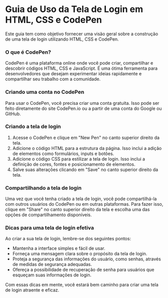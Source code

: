 # Guia de Uso da Tela de Login em HTML, CSS e CodePen

Este guia tem como objetivo fornecer uma visão geral sobre a construção de uma tela de login utilizando HTML, CSS e CodePen.

### **O que é CodePen?**

CodePen é uma plataforma online onde você pode criar, compartilhar e descobrir códigos HTML, CSS e JavaScript. É uma ótima ferramenta para desenvolvedores que desejam experimentar ideias rapidamente e compartilhar seu trabalho com a comunidade.

### **Criando uma conta no CodePen**

Para usar o CodePen, você precisa criar uma conta gratuita. Isso pode ser feito diretamente do site CodePen.io ou a partir de uma conta do Google ou GitHub.

### **Criando a tela de login**

1. Acesse o CodePen e clique em "New Pen" no canto superior direito da tela.
2. Adicione o código HTML para a estrutura da página. Isso inclui a adição de elementos como formulários, inputs e botões.
3. Adicione o código CSS para estilizar a tela de login. Isso inclui a definição de cores, fontes e posicionamento de elementos.
4. Salve suas alterações clicando em "Save" no canto superior direito da tela.

### **Compartilhando a tela de login**

Uma vez que você tenha criado a tela de login, você pode compartilhá-la com outros usuários do CodePen ou em outras plataformas. Para fazer isso, clique em "Share" no canto superior direito da tela e escolha uma das opções de compartilhamento disponíveis.

### **Dicas para uma tela de login efetiva**

Ao criar a sua tela de login, lembre-se dos seguintes pontos:

- Mantenha a interface simples e fácil de usar.
- Forneça uma mensagem clara sobre o propósito da tela de login.
- Proteja a segurança das informações do usuário, como senhas, através de medidas de segurança adequadas.
- Ofereça a possibilidade de recuperação de senha para usuários que esqueçam suas informações de login.

Com essas dicas em mente, você estará bem caminho para criar uma tela de login atraente e eficaz.
